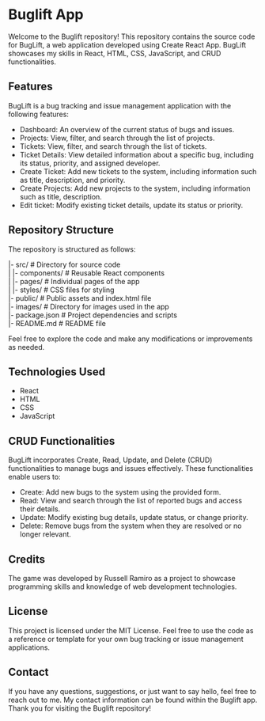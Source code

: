 # Buglift App

Welcome to the Buglift repository! This repository contains the source code for BugLift, a web application developed using Create React App. BugLift showcases my skills in React, HTML, CSS, JavaScript, and CRUD functionalities.

## Features

BugLift is a bug tracking and issue management application with the following features:


<ul>
<li>Dashboard: An overview of the current status of bugs and issues.</li>
<li>Projects: View, filter, and search through the list of projects.</li>
<li>Tickets: View, filter, and search through the list of tickets.</li>
<li>Ticket Details: View detailed information about a specific bug, including its status, priority, and assigned developer.</li>
<li>Create Ticket: Add new tickets to the system, including information such as title, description, and priority.</li>
  <li>Create Projects: Add new projects to the system, including information such as title, description.</li>
<li>Edit ticket: Modify existing ticket details, update its status or priority.</li>
</ul>

## Repository Structure

The repository is structured as follows:

|- src/                  # Directory for source code<br/>
|  |- components/        # Reusable React components<br/>
|  |- pages/             # Individual pages of the app<br/>
|  |- styles/            # CSS files for styling<br/>
|- public/               # Public assets and index.html file<br/>
|- images/               # Directory for images used in the app<br/>
|- package.json          # Project dependencies and scripts<br/>
|- README.md             # README file<br/>

Feel free to explore the code and make any modifications or improvements as needed.

## Technologies Used
<ul>
<li>React</li>
<li>HTML</li>
<li>CSS</li>
<li>JavaScript</li>
</ul>

## CRUD Functionalities
BugLift incorporates Create, Read, Update, and Delete (CRUD) functionalities to manage bugs and issues effectively. These functionalities enable users to:
<ul>
  <li>Create: Add new bugs to the system using the provided form.</li>
  <li>Read: View and search through the list of reported bugs and access their details.</li>
  <li>Update: Modify existing bug details, update status, or change priority.</li>
  <li>Delete: Remove bugs from the system when they are resolved or no longer relevant.</li>
</ul>

## Credits

The game was developed by Russell Ramiro as a project to showcase programming skills and knowledge of web development technologies.

## License

This project is licensed under the MIT License. Feel free to use the code as a reference or template for your own bug tracking or issue management applications.

## Contact

If you have any questions, suggestions, or just want to say hello, feel free to reach out to me. My contact information can be found within the Buglift app.
Thank you for visiting the Buglift repository!
